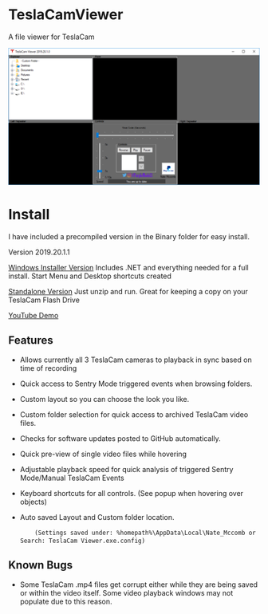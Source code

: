 # TeslaCamViewer  
A file viewer for TeslaCam


![TeslaCamViewer](https://github.com/NateMccomb/TeslaCamViewer/blob/master/TeslaCam%20Viewer/Resources/TeslaCamViewer2019.20.1.png)

Install
======================================
I have included a precompiled version in the Binary folder for easy install.

Version 2019.20.1.1

[Windows Installer Version](Binary/Installer-TeslaCamViewer-2019.20.1.1.zip) Includes .NET and everything needed for a full install. Start Menu and Desktop shortcuts created
                    
[Standalone Version](Binary/Standalone-TeslaCamViewer-2019.20.1.1.zip) Just unzip and run. Great for keeping a copy on your TeslaCam Flash Drive

[YouTube Demo](https://youtu.be/DXO11PsjMOY)

Features
--------
* Allows currently all 3 TeslaCam cameras to playback in sync based on time of recording
* Quick access to Sentry Mode triggered events when browsing folders.
* Custom layout so you can choose the look you like. 
* Custom folder selection for quick access to archived TeslaCam video files.
* Checks for software updates posted to GitHub automatically.
* Quick pre-view of single video files while hovering
* Adjustable playback speed for quick analysis of triggered Sentry Mode/Manual TeslaCam Events
* Keyboard shortcuts for all controls.  (See popup when hovering over objects)
* Auto saved Layout and Custom folder location. 

          (Settings saved under: %homepath%\AppData\Local\Nate_Mccomb or Search: TeslaCam Viewer.exe.config)



Known Bugs
-------
* Some TeslaCam .mp4 files get corrupt either while they are being saved or within the video itself. Some video playback windows may not populate due to this reason. 

